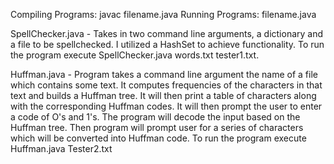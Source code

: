 Compiling Programs: javac filename.java
Running Programs: filename.java

SpellChecker.java - 
Takes in two command line arguments, a dictionary and a file to be spellchecked. I utilized a HashSet to achieve functionality.
To run the program execute SpellChecker.java words.txt tester1.txt.

Huffman.java - 
Program takes a command line argument the name of a file which contains some text. It computes frequencies of the characters in that text
and builds a Huffman tree. It will then print a table of characters along with the corresponding Huffman codes. It will then prompt the user
to enter a code of O's and 1's. The program will decode the input based on the Huffman tree. Then program will prompt user for a series of 
characters which will be converted into Huffman code. To run the program execute Huffman.java Tester2.txt
